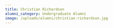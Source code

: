 ```yaml
---
title: Christian Richardson
alumni_category: Undergraduate Alumni
image: /uploads/alumni/christian-richardson.jpg
---
```

